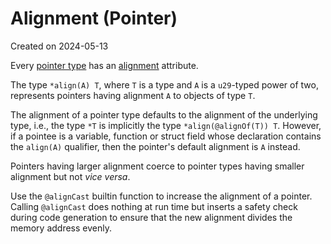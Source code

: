 # Alignment (Pointer) #

Created on 2024-05-13

Every [pointer type](./pointer.md) has an [alignment](./alignment.md) attribute.

The type `*align(A) T`, where `T` is a type and `A` is a `u29`-typed power of two, represents pointers having alignment `A` to objects of type `T`.

The alignment of a pointer type defaults to the alignment of the underlying type, i.e., the type `*T` is implicitly the type `*align(@alignOf(T)) T`. However, if a pointee is a variable, function or struct field whose declaration contains the `align(A)` qualifier, then the pointer's default alignment is `A` instead.

Pointers having larger alignment coerce to pointer types having smaller alignment but not *vice versa*.

Use the `@alignCast` builtin function to increase the alignment of a pointer. Calling `@alignCast` does nothing at run time but inserts a safety check during code generation to ensure that the new alignment divides the memory address evenly.
